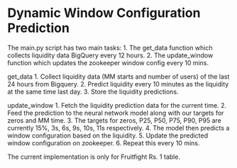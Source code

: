 # Dynamic Window Configuration Prediction

The main.py script has two main tasks:
    1. The get_data function which collects liquidity data BigQuery every 12 hours.
    2. The update_window function which updates the zookeeper window config every 10 mins.

get_data
    1. Collect liquidity data (MM starts and number of users) of the last 24 hours from Bigquery.
    2. Predict liquidity every 10 minutes as the liquidity at the same time last day.
    3. Store the liquidity predictions.

update_window
    1. Fetch the liquidity prediction data for the current time.
    2. Feed the prediction to the neural network model along with our targets for zeros and MM time.
    3. The targets for zeros, P25, P50, P75, P90, P95 are currently 15%, 3s, 6s, 9s, 10s, 11s respectively.
    4. The model then predicts a window configuration based on the liquidity.
    5. Update the predicted window configuration on zookeeper.
    6. Repeat this every 10 mins.

The current implementation is only for Fruitfight Rs. 1 table.